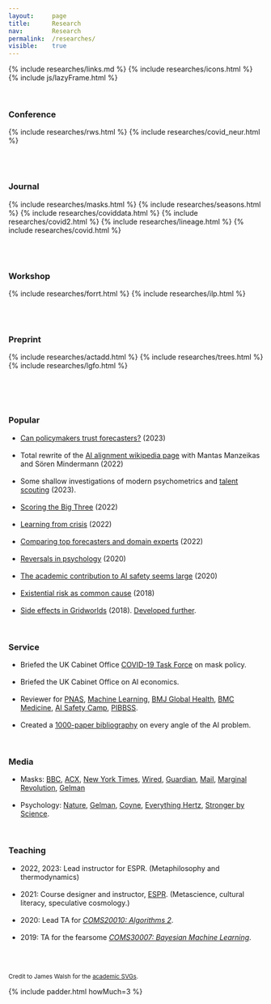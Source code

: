 ```yaml
---
layout: 	page
title: 		Research
nav: 		Research
permalink:	/researches/
visible:	true
---
```


{%	include researches/links.md	%}
{%	include researches/icons.html	%}
{%  include js/lazyFrame.html  %}


<style>
	{% include researches/papers.css %}
</style>    

<br>

### Conference

<table>
	{%	include researches/rws.html	%}
	{%	include researches/covid_neur.html	%}
</table>

<br>


### Journal

<table>
	{%	include researches/masks.html	%}
	{%	include researches/seasons.html	%}
	{%	include researches/coviddata.html	%}
	{%	include researches/covid2.html	%}
	{%	include researches/lineage.html	%}
	{%	include researches/covid.html	%}
</table>


<br>

### Workshop

<table>
	{%	include researches/forrt.html	%}
	{%	include researches/ilp.html	%}
</table>

<br>

### Preprint

<table>
	{%  include researches/actadd.html	%}
	{%  include researches/trees.html	%}
	{%	include researches/lgfo.html	%}

</table>

<!-- * _Towards Tensorised Probabilistic Programming_ (2020) -->
<!-- * _<a href="/files/ILP_vs_DL_v0.9.pdf" target="_blank">Comparing Inductive Logic Programming & Deep Learning</a>_ (2020) -->
<!-- * _<a href="/files/" target="_blank">The computational humour of single-word edits</a>_ (2020) -->
<!-- * _<a href="/files/" target="_blank">Failing to Find Proxies for Population Loneliness</a>_ (2020) -->

<br><br>


### Popular

* <a class="noline" href="{{ifp}}">Can policymakers trust forecasters?</a> (2023)<br><br>
* Total rewrite of the <a class="noline" href="{{wiki}}">AI alignment wikipedia page</a> with Mantas Manzeikas and Sören Mindermann (2022)<br><br>
* Some shallow investigations of modern psychometrics and <a class="noline" href="{{talent}}">talent scouting</a> (2023).<br><br>
* <a class="noline" href="{{big3}}">Scoring the Big Three</a> (2022)<br><br>
* <a class="noline" href="{{kulveit}}">Learning from crisis</a> (2022)<br><br>
* <a class="noline" href="{{supers}}">Comparing top forecasters and domain experts</a> (2022)<br><br>
* <a  class="noline" href="{{nat}}">Reversals in psychology</a> (2020)<br><br>
* <a  class="noline" href="{{academic_safety}}" target="_blank">The academic contribution to AI safety seems large</a> (2020)<br><br>
* <a  class="noline" href="{{xrisk}}" target="_blank">Existential risk as common cause</a> (2018)<br><br>
* <a  class="noline" href="/grids" target="_blank">Side effects in Gridworlds</a> (2018). <a href="{{gridcite}}">Developed further</a>.


<br>

### Service

* Briefed the UK Cabinet Office <a href="{{ctf}}">COVID-19 Task Force</a> on mask policy.<br><br>
* Briefed the UK Cabinet Office on AI economics.<br><br>
* Reviewer for <a href="{{pnas}}">PNAS</a>, <a href="{{ml}}">Machine Learning</a>, <a href="{{bmj}}">BMJ Global Health</a>, <a href="{{bmc}}">BMC Medicine</a>, <a href="{{aisc}}">AI Safety Camp</a>, <a href="{{pib}}">PIBBSS</a>.<br><br>
* Created a <a href="{{zotero}}">1000-paper bibliography</a> on every angle of the AI problem.


<br>

### Media

* Masks: <a href="{{bbc}}">BBC</a>, <a href="{{acxmandate}}">ACX</a>, <a href="{{nyt}}">New York Times</a>, <a href="{{wired}}">Wired</a>, <a href="{{guardian}}">Guardian</a>, <a href="{{mails}}">Mail</a>, <a href="{{mr}}">Marginal Revolution</a>, <a href="{{ag}}">Gelman</a><br><br>
* Psychology: <a href="{{nat}}">Nature</a>, <a href="{{ag}}">Gelman</a>, <a href="{{jc}}">Coyne</a>, <a href="{{hertz}}">Everything Hertz</a>, <a href="{{sbs}}">Stronger by Science</a>.

<!-- *Gelman  -->
<br>

### Teaching

* 2022, 2023: Lead instructor for ESPR. (Metaphilosophy and thermodynamics)<br><br>
* 2021: Course designer and instructor, <a href="{{espr}}">ESPR</a>. (Metascience, cultural literacy, speculative cosmology.)<br><br>
* 2020: Lead TA for _<a href="{{algo}}">COMS20010: Algorithms 2</a>_.<br><br>
* 2019: TA for the fearsome _<a href="{{coms}}">COMS30007: Bayesian Machine Learning</a>_.<br><br>

<!-- ### Students

* Seth
* Uzay
* Juan
* Yudi
<br><br>
 --><!-- <br> -->

<!-- ## Patents -->

<!-- <br> -->

<!-- ## Stats -->

<!-- My acceptance rate is 50% (4/8) -->

<br>


<small>Credit to James Walsh for the <a class="noline" href="{{ac}}">academic SVGs</a>.</small>

{%	include padder.html 	howMuch=3 	%}

<!-- THE POINT DROPDOWN -->
<script>
  	function drop(id) {
    	document.getElementById(id).classList.toggle("show");
  	}
	// // Close the dropdown menu if the user clicks outside of it
  	window.onclick = function(event) {
	    if (!event.target.matches('.dropped')) {
	      var dropdowns = document.getElementsByClassName("dropdown-content");
	      var i;
	      for (i = 0; i < dropdowns.length; i++) {
	        var openDropdown = dropdowns[i];
	        if (openDropdown.classList.contains('show')) {
	          openDropdown.classList.remove('show');
	        }
	      }
	    }
	}
</script>


